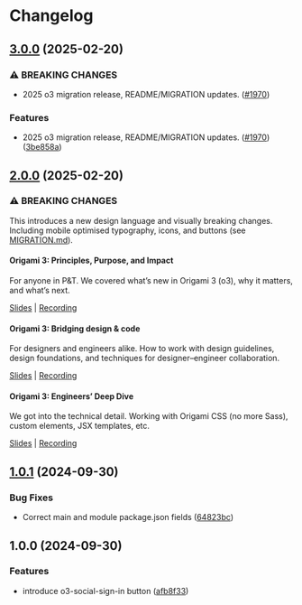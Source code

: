 # Changelog

## [3.0.0](https://github.com/Financial-Times/origami/compare/o3-social-sign-in-v2.0.0...o3-social-sign-in-v3.0.0) (2025-02-20)


### ⚠ BREAKING CHANGES

* 2025 o3 migration release, README/MIGRATION updates. ([#1970](https://github.com/Financial-Times/origami/issues/1970))

### Features

* 2025 o3 migration release, README/MIGRATION updates. ([#1970](https://github.com/Financial-Times/origami/issues/1970)) ([3be858a](https://github.com/Financial-Times/origami/commit/3be858a81a79c3f92c4dff8b4aab5c95b600c7ee))

## [2.0.0](https://github.com/Financial-Times/origami/compare/o3-social-sign-in-v1.0.1...o3-social-sign-in-v2.0.0) (2025-02-20)

### ⚠ BREAKING CHANGES

This introduces a new design language and visually breaking changes. Including mobile optimised typography, icons, and buttons (see [MIGRATION.md](./MIGRATION.md)).

#### Origami 3: Principles, Purpose, and Impact

For anyone in P&T. We covered what’s new in Origami 3 (o3), why it matters, and what’s next.

[Slides](https://docs.google.com/presentation/d/1Qs8RHpMrDxxP5LyrVlnsUHnS3AriRK5-IboUeneRyMs/edit#slide=id.g764506c38c_0_357) | [Recording](https://drive.google.com/file/d/1OMW9zdTOEUvWyW1trsFqL3XhpTejYelO/view)

#### Origami 3: Bridging design & code

For designers and engineers alike. How to work with design guidelines, design foundations, and techniques for designer–engineer collaboration.

[Slides](https://docs.google.com/presentation/d/1pGBKFNv-g8RbY2g3SJ7v823XBI-MQqpjHrdgg9B6bzI/edit#slide=id.g764506c38c_0_357) | [Recording](https://drive.google.com/file/d/14hWVKM690arNEWROPHx9gmebnOUa6wlM/view)

#### Origami 3: Engineers’ Deep Dive

We got into the technical detail. Working with Origami CSS (no more Sass), custom elements, JSX templates, etc.

[Slides](https://docs.google.com/presentation/d/1s1S959CwZYnd0Q89EhsDFLFUuy2HZ9UnpBVaDHDFX7A/edit#slide=id.g3347c4befb5_0_402) | [Recording](https://drive.google.com/file/d/1hDtSN8Ce_P0Vr_dv0KXuXhs5Q9aHfvAp/view)

## [1.0.1](https://github.com/Financial-Times/origami/compare/o3-social-sign-in-v1.0.0...o3-social-sign-in-v1.0.1) (2024-09-30)

### Bug Fixes

- Correct main and module package.json fields ([64823bc](https://github.com/Financial-Times/origami/commit/64823bce719403afc92449043f22402f311098b5))

## 1.0.0 (2024-09-30)

### Features

- introduce o3-social-sign-in button ([afb8f33](https://github.com/Financial-Times/origami/commit/afb8f33ed1484aad4ef2f87b62352e67e05f743e))
